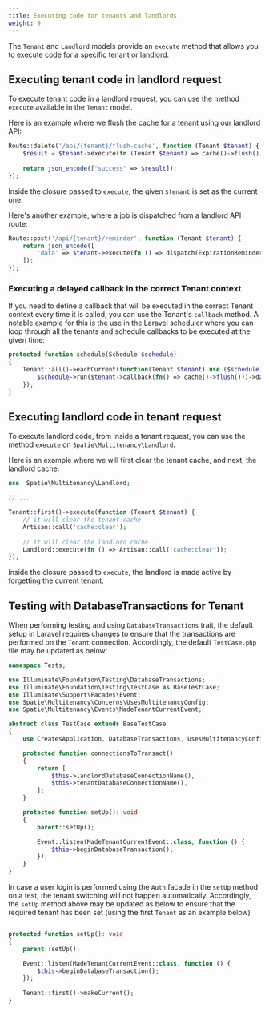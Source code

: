 ```yaml
---
title: Executing code for tenants and landlords
weight: 9
---
```


The `Tenant` and `Landlord` models provide an `execute` method that allows you to execute code for a specific tenant or landlord.

## Executing tenant code in landlord request

To execute tenant code in a landlord request, you can use the method `execute` available in the `Tenant` model.

Here is an example where we flush the cache for a tenant using our landlord API:

```php
Route::delete('/api/{tenant}/flush-cache', function (Tenant $tenant) {
    $result = $tenant->execute(fn (Tenant $tenant) => cache()->flush());
   
    return json_encode(["success" => $result]);
});
```

Inside the closure passed to `execute`, the given `$tenant` is set as the current one.

Here's another example, where a job is dispatched from a landlord API route:

```php
Route::post('/api/{tenant}/reminder', function (Tenant $tenant) {
    return json_encode([ 
        'data' => $tenant->execute(fn () => dispatch(ExpirationReminder())),
    ]);
});
```
### Executing a delayed callback in the correct Tenant context
If you need to define a callback that will be executed in the correct Tenant context every time it is called, you can use the Tenant's `callback` method.
A notable example for this is the use in the Laravel scheduler where you can loop through all the tenants and schedule callbacks to be executed at the given time:

```php
protected function schedule(Schedule $schedule)
{
    Tenant::all()->eachCurrent(function(Tenant $tenant) use ($schedule) {
        $schedule->run($tenant->callback(fn() => cache()->flush()))->daily();
    });
}
```

## Executing landlord code in tenant request

To execute landlord code, from inside a tenant request, you can use the method `execute` on `Spatie\Multitenancy\Landlord`. 

Here is an example where we will first clear the tenant cache, and next, the landlord cache:

```php
use  Spatie\Multitenancy\Landlord;

// ...

Tenant::first()->execute(function (Tenant $tenant) {
    // it will clear the tenant cache
    Artisan::call('cache:clear'); 
   
    // it will clear the landlord cache
    Landlord::execute(fn () => Artisan::call('cache:clear')); 
});
```

Inside the closure passed to `execute`, the landlord is made active by forgetting the current tenant.

## Testing with DatabaseTransactions for Tenant

When performing testing and using `DatabaseTransactions` trait, the default setup in Laravel requires changes to ensure that the transactions are performed on the `Tenant` connection. Accordingly, the default `TestCase.php` file may be updated as below:

```php
namespace Tests;

use Illuminate\Foundation\Testing\DatabaseTransactions;
use Illuminate\Foundation\Testing\TestCase as BaseTestCase;
use Illuminate\Support\Facades\Event;
use Spatie\Multitenancy\Concerns\UsesMultitenancyConfig;
use Spatie\Multitenancy\Events\MadeTenantCurrentEvent;

abstract class TestCase extends BaseTestCase
{
    use CreatesApplication, DatabaseTransactions, UsesMultitenancyConfig;

    protected function connectionsToTransact()
    {
        return [
            $this->landlordDatabaseConnectionName(),
            $this->tenantDatabaseConnectionName(),
        ];
    }

    protected function setUp(): void
    {
        parent::setUp();

        Event::listen(MadeTenantCurrentEvent::class, function () {
            $this->beginDatabaseTransaction();
        });
    }
}
```

In case a user login is performed using the `Auth` facade in the `setUp` method on a test, the tenant switching will not happen automatically. Accordingly, the `setUp` method above may be updated as below to ensure that the required tenant has been set (using the first `Tenant` as an example below)

```php

protected function setUp(): void
{
    parent::setUp();

    Event::listen(MadeTenantCurrentEvent::class, function () {
        $this->beginDatabaseTransaction();
    });
    
    Tenant::first()->makeCurrent();
}
```
